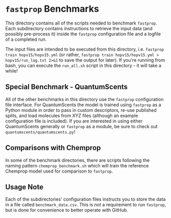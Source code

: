 # `fastprop` Benchmarks

This directory contains all of the scripts needed to benchmark `fastprop`.
Each subdirectory contains instructions to retrieve the input data (and possibly pre-process it) inside the `fastprop` configuration file and a logfile of a completed run.

The input files are intended to be executed from this directory, i.e. `fastprop train hopv15/hopv15.yml` (or rather, `fastprop train hopv15/hopv15.yml > hopv15/run_log.txt 2>&1` to save the output for later).
If you're running from bash, you can execute the `run_all.sh` script in this directory - it will take a while!

## Special Benchmark - QuantumScents
All of the other benchmarks in this directory use the `fastprop` configuration file interface.
For QuantumScents the model is trained using `fastprop` as a Python module in order to pass in custom descriptors, re-use published splits, and load molecules from XYZ files (although an example configuration file is included).
If you are interested in using either QuantumScents generally or `fastprop` as a module, be sure to check out `quantumscents/quantumscents.py`!

## Comparisons with Chemprop
In some of the benchmark directories, there are scripts following the naming pattern `chemprop_benchmark.sh` which will train the reference Chemprop model used for comparison to `fastprop`.

## Usage Note
Each of the subdirectories' configuration files instructs you to store the data in a file called `benchmark_data.csv`.
This is _not_ a requirement to run `fastprop`, but is done for convenience to better operate with GitHub.
